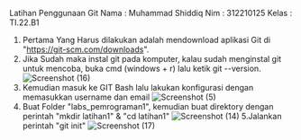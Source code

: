 Latihan Penggunaan Git
Nama  : Muhammad Shiddiq
Nim   : 312210125
Kelas : TI.22.B1



1. Pertama Yang Harus dilakukan adalah mendownload aplikasi Git di "https://git-scm.com/downloads".
2. Jika Sudah maka instal git pada komputer, kalau sudah menginstal git untuk mencoba, buka cmd (windows + r) lalu ketik git --version.
  ![Screenshot (16)](https://user-images.githubusercontent.com/115475520/196047699-9cf08166-88a7-417a-ba2c-75d4bc49b81d.png)
3. Kemudian masuk ke GIT Bash lalu lakukan konfigurasi dengan memasukkan username dan email
![Screenshot (5)](https://user-images.githubusercontent.com/115475520/196047908-e7399b2c-6d49-48b5-ba42-40f34abdcece.png)
4. Buat Folder "labs_pemrograman1", kemudian buat direktory dengan perintah "mkdir latihan1" & "cd latihan1"
![Screenshot (14)](https://user-images.githubusercontent.com/115475520/196048202-84fad31a-f0f8-4795-a93d-388968c7c996.png)
5.Jalankan perintah "git init" 
 ![Screenshot (17)](https://user-images.githubusercontent.com/115475520/196048029-dd0334bc-8d96-4ac3-9c24-df8aca5e4501.png)
